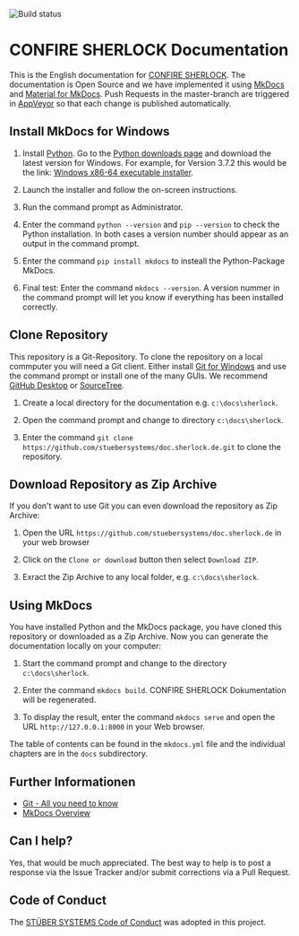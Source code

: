 ![Build status](https://ci.appveyor.com/api/projects/status/t0s34bkrdwvc9ouh?svg=true)

# CONFIRE SHERLOCK Documentation

This is the English documentation for [CONFIRE SHERLOCK](https://sherlock.stueber.co.uk). The documentation is Open Source and we have implemented it using [MkDocs](https://www.mkdocs.org) and [Material for MkDocs](https://squidfunk.github.io/mkdocs-material). Push Requests in the master-branch are triggered in [AppVeyor](https://www.appveyor.com) so that each change is published automatically.

## Install MkDocs for Windows

1. Install [Python](https://www.python.org). Go to the [Python downloads page](https://www.python.org/downloads/) and download the latest version for Windows. For example, for Version 3.7.2 this would be the link: [Windows x86-64 executable installer](https://www.python.org/ftp/python/3.7.2/python-3.7.2-amd64.exe).

2. Launch the installer and follow the on-screen instructions.

3. Run the command prompt as Administrator.

4. Enter the command `python --version` and `pip --version` to check the Python installation. In both cases a version number should appear as an output in the command prompt.

5. Enter the command `pip install mkdocs` to insteall the Python-Package MkDocs.

6. Final test: Enter the command `mkdocs --version`. A version nummer in the command prompt will let you know if everything has been installed correctly.

## Clone Repository

This repository is a Git-Repository. To clone the repository on a local commputer you will need a Git client. Either install [Git for Windows](https://gitforwindows.org/) and use the command prompt or install one of the many GUIs. We recommend [GitHub Desktop](https://desktop.github.com) or [SourceTree](https://www.sourcetreeapp.com).

1. Create a local directory for the documentation e.g. `c:\docs\sherlock`.

2. Open the command prompt and change to directory `c:\docs\sherlock`.

3. Enter the command `git clone https://github.com/stuebersystems/doc.sherlock.de.git` to clone the repository.

## Download Repository as Zip Archive

If you don't want to use Git you can even download the repository as Zip Archive:

1. Open the URL `https://github.com/stuebersystems/doc.sherlock.de` in your web browser

2. Click on the `Clone or download` button then select `Download ZIP`.

3. Exract the Zip Archive to any local folder, e.g. `c:\docs\sherlock`.

##  Using MkDocs

You have installed Python and the MkDocs package, you have cloned this repository or downloaded as a Zip Archive. Now you can generate the documentation locally on your computer:

1. Start the command prompt and change to the directory `c:\docs\sherlock`.

2. Enter the command `mkdocs build`. CONFIRE SHERLOCK Dokumentation will be regenerated.

3. To display the result, enter the command `mkdocs serve` and open the URL `http://127.0.0.1:8000` in your Web browser.

The table of contents can be found in the `mkdocs.yml` file and the individual chapters are in the `docs` subdirectory. 

## Further Informationen

+ [Git - All you need to know](https://git-scm.com/book/de/v2)
+ [MkDocs Overview](https://www.mkdocs.org/#overview)

## Can I help?

Yes, that would be much appreciated. The best way to help is to post a response via the Issue Tracker and/or submit corrections via a Pull Request.

## Code of Conduct

The [STÜBER SYSTEMS Code of Conduct](https://www.stueber.co.uk/code-of-conduct.php) was adopted in this project.

